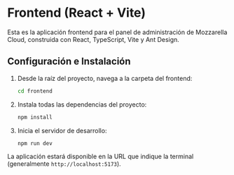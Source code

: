 # Frontend (React + Vite)

Esta es la aplicación frontend para el panel de administración de Mozzarella Cloud, construida con React, TypeScript, Vite y Ant Design.

## Configuración e Instalación

1.  Desde la raíz del proyecto, navega a la carpeta del frontend:
    ```bash
    cd frontend
    ```
2.  Instala todas las dependencias del proyecto:
    ```bash
    npm install
    ```
3.  Inicia el servidor de desarrollo:
    ```bash
    npm run dev
    ```
La aplicación estará disponible en la URL que indique la terminal (generalmente `http://localhost:5173`).